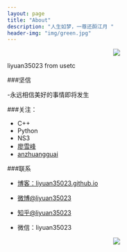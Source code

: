 ```yaml
---
layout: page
title: "About"
description: "人生如梦，一尊还酹江月 "
header-img: "img/green.jpg"
---
```



<center>
    <p><img src="http://i11.tietuku.com/f7033b5098c74aca.jpg" align="center"></p>
</center>

liyuan35023
from usetc

###坚信


-永远相信美好的事情即将发生


###关注：


- C++
- Python
- NS3
- [廖雪峰](http://www.liaoxuefeng.com/)
- [anzhuangguai](http://blog.csdn.net/anzhuangguai)




###联系

- [博客：liyuan35023.github.io](http://liyuan35023.github.io)

- [微博@liyuan35023](http://weibo.com/1843963135/)

- [知乎@liyuan35023](http://www.zhihu.com/people/li-yuan-27-71)

- 微信：liyuan35023


<center>
    <p><img src="http://d.pcs.baidu.com/thumbnail/07f255fc57db7d017e9fc11bef20188f?fid=805840743-250528-971314296231695&time=1443600000&sign=FDTAER-DCb740ccc5511e5e8fedcff06b081203-hzvbpmtdP84IXK%2BX7fZlCutbd2o%3D&rt=sh&expires=2h&r=983969662&sharesign=unknown&size=c710_u500&quality=100" align="center"></p>
</center>






